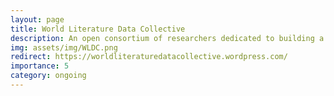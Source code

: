 ```yaml
---
layout: page
title: World Literature Data Collective
description: An open consortium of researchers dedicated to building a corpus of contemporary fiction from around the globe.
img: assets/img/WLDC.png
redirect: https://worldliteraturedatacollective.wordpress.com/
importance: 5
category: ongoing
---
```

